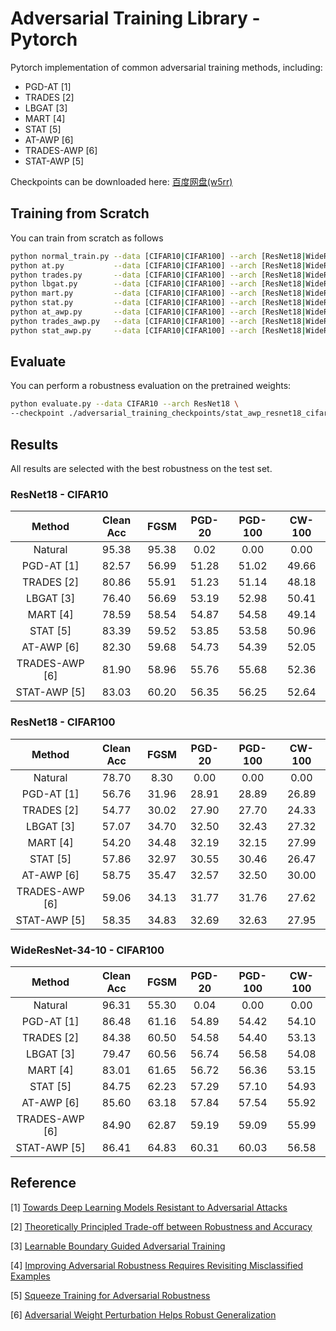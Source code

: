 # Adversarial Training Library - Pytorch

Pytorch implementation of common adversarial training methods, including:

- PGD-AT [1]
- TRADES [2]
- LBGAT [3]
- MART [4]
- STAT [5]
- AT-AWP [6] 
- TRADES-AWP [6]
- STAT-AWP [5]

Checkpoints can be downloaded here: [百度网盘(w5rr)](https://pan.baidu.com/s/16Zt5fmHgPWAJrb9WGGTNIQ?pwd=w5rr)
## Training from Scratch

You can train from scratch as follows

```bash
python normal_train.py --data [CIFAR10|CIFAR100] --arch [ResNet18|WideResNet]
python at.py           --data [CIFAR10|CIFAR100] --arch [ResNet18|WideResNet]
python trades.py       --data [CIFAR10|CIFAR100] --arch [ResNet18|WideResNet]
python lbgat.py        --data [CIFAR10|CIFAR100] --arch [ResNet18|WideResNet]
python mart.py         --data [CIFAR10|CIFAR100] --arch [ResNet18|WideResNet]
python stat.py         --data [CIFAR10|CIFAR100] --arch [ResNet18|WideResNet]
python at_awp.py       --data [CIFAR10|CIFAR100] --arch [ResNet18|WideResNet]
python trades_awp.py   --data [CIFAR10|CIFAR100] --arch [ResNet18|WideResNet]
python stat_awp.py     --data [CIFAR10|CIFAR100] --arch [ResNet18|WideResNet]
```

## Evaluate 

You can perform a robustness evaluation on the pretrained weights:

```bash
python evaluate.py --data CIFAR10 --arch ResNet18 \
--checkpoint ./adversarial_training_checkpoints/stat_awp_resnet18_cifar10.tar
```

## Results

All results are selected with the best robustness on the test set.


### ResNet18 - CIFAR10


|     Method     | Clean Acc | FGSM  | PGD-20 | PGD-100 | CW-100 |
| :------------: | :-------: | :---: | :----: | :-----: | :----: |
|    Natural     |   95.38   | 95.38 |  0.02  |  0.00   |  0.00  |
|   PGD-AT [1]   |   82.57   | 56.99 | 51.28  |  51.02  | 49.66  |
|   TRADES [2]   |   80.86   | 55.91 | 51.23  |  51.14  | 48.18  |
|   LBGAT [3]    |   76.40   | 56.69 | 53.19  |  52.98  | 50.41  |
|    MART [4]    |   78.59   | 58.54 | 54.87  |  54.58  | 49.14  |
|    STAT [5]    |   83.39   | 59.52 | 53.85  |  53.58  | 50.96  |
|   AT-AWP [6]   |   82.30   | 59.68 | 54.73  |  54.39  | 52.05  |
| TRADES-AWP [6] |   81.90   | 58.96 | 55.76  |  55.68  | 52.36  |
|  STAT-AWP [5]  |   83.03   | 60.20 | 56.35  |  56.25  | 52.64  |

### ResNet18 - CIFAR100

|     Method     | Clean Acc | FGSM  | PGD-20 | PGD-100 | CW-100 |
| :------------: | :-------: | :---: | :----: | :-----: | :----: |
|    Natural     |   78.70   | 8.30  |  0.00  |  0.00   |  0.00  |
|   PGD-AT [1]   |   56.76   | 31.96 | 28.91  |  28.89  | 26.89  |
|   TRADES [2]   |   54.77   | 30.02 | 27.90  |  27.70  | 24.33  |
|   LBGAT [3]    |   57.07   | 34.70 | 32.50  |  32.43  | 27.32  |
|    MART [4]    |   54.20   | 34.48 | 32.19  |  32.15  | 27.99  |
|    STAT [5]    |   57.86   | 32.97 | 30.55  |  30.46  | 26.47  |
|   AT-AWP [6]   |   58.75   | 35.47 | 32.57  |  32.50  | 30.00  |
| TRADES-AWP [6] |   59.06   | 34.13 | 31.77  |  31.76  | 27.62  |
|  STAT-AWP [5]  |   58.35   | 34.83 | 32.69  |  32.63  | 27.95  |

### WideResNet-34-10 - CIFAR100

|     Method     | Clean Acc | FGSM  | PGD-20 | PGD-100 | CW-100 |
| :------------: | :-------: | :---: | :----: | :-----: | :----: |
|    Natural     |   96.31   | 55.30 |  0.04  |  0.00   |  0.00  |
|   PGD-AT [1]   |   86.48   | 61.16 | 54.89  |  54.42  | 54.10  |
|   TRADES [2]   |   84.38   | 60.50 | 54.58  |  54.40  | 53.13  |
|   LBGAT [3]    |   79.47   | 60.56 | 56.74  |  56.58  | 54.08  |
|    MART [4]    |   83.01   | 61.65 | 56.72  |  56.36  | 53.15  |
|    STAT [5]    |   84.75   | 62.23 | 57.29  |  57.10  | 54.93  |
|   AT-AWP [6]   |   85.60   | 63.18 | 57.84  |  57.54  | 55.92  |
| TRADES-AWP [6] |   84.90   | 62.87 | 59.19  |  59.09  | 55.99  |
|  STAT-AWP [5]  |   86.41   | 64.83 | 60.31  |  60.03  | 56.58  |

## Reference

[1] [Towards Deep Learning Models Resistant to Adversarial Attacks](https://arxiv.org/abs/1706.06083) 

[2] [Theoretically Principled Trade-off between Robustness and Accuracy](http://arxiv.org/abs/1901.08573)

[3] [Learnable Boundary Guided Adversarial Training](https://arxiv.org/abs/2011.11164v2)

[4] [Improving Adversarial Robustness Requires Revisiting Misclassified Examples](https://openreview.net/forum?id=rklOg6EFwS)

[5] [Squeeze Training for Adversarial Robustness](https://arxiv.org/abs/2205.11156)

[6] [Adversarial Weight Perturbation Helps Robust Generalization](http://arxiv.org/abs/2004.05884)
